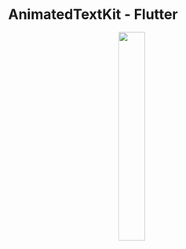 # AnimatedTextKit - Flutter 

<p align="center" width="100%">
    <img width="33%" src="https://user-images.githubusercontent.com/59369881/188779046-61d9c175-bce3-4f1b-ae19-f386090ce9bb.png">
</p>
